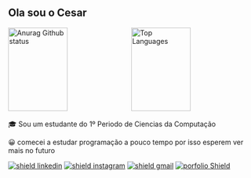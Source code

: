 ## Ola sou o Cesar

<a href="https://github.com/CesarFSJunior"><img src="https://github-readme-stats.vercel.app/api?username=CesarFSJunior&show_icons=true&theme=tokyonight&count_private=true&locale=Pt-Br&hide_rank=true&hide_title=true" alt="Anurag Github status" style="height: 170px; width: 49%;"></a>
<a href="https://github.com/CesarFSJunior"><img src="https://github-readme-stats.vercel.app/api/top-langs/?username=CesarFSJunior&layout=compact&theme=tokyonight" alt="Top Languages" style="height: 170px; width: 49%;"></a>


🎓  Sou um estudante do 1º Periodo de Ciencias da Computação

😀  comecei a estudar programação a pouco tempo por isso esperem ver mais no futuro

<a href="https://www.linkedin.com/in/cesar-francisco/" target="_blank"><img src="https://img.shields.io/badge/LinkedIn-0077B5?style=for-the-badge&logo=linkedin&logoColor=white" alt="shield linkedin"></img></a>
<a href="https://www.instagram.com/cesar.fsj/?hl=pt-br" target="_blank"><img src="https://img.shields.io/badge/Instagram-E4405F?style=for-the-badge&logo=instagram&logoColor=white" alt="shield instagram"></img></a>
<a href="mailto:cesarfsjunior@hotmail.com" target="_blank"><img src="https://img.shields.io/badge/Gmail-D14836?style=for-the-badge&logo=gmail&logoColor=white" alt="shield gmail"></img></a>
<a href="https://cesarfsjunior.github.io/Portfolio/" target="_blank"><img src="https://img.shields.io/badge/website-000000?style=for-the-badge&logo=About.me&logoColor=white" alt="porfolio Shield"></img></a>


